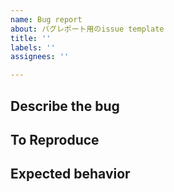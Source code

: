 ```yaml
---
name: Bug report
about: バグレポート用のissue template
title: ''
labels: ''
assignees: ''

---
```

<!-- てきとうな変更 -->
<!-- さらにてきとうな変更 -->
## Describe the bug
<!-- 発生したバグについての説明を記載する -->

## To Reproduce
<!-- バグの再現方法を具体的に記載する -->

## Expected behavior
<!-- 本来どう動くべきなのかなど、期待していた動作を記載する -->
